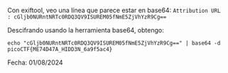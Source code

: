 Con exiftool, veo una línea que parece estar en base64:
`Attribution URL                 : cGljb0NURntNRTc0RDQ3QV9ISUREM05fNmE5ZjVhYzR9Cg==`

Descifrando usando la herramienta base64, obtengo:
```
echo "cGljb0NURntNRTc0RDQ3QV9ISUREM05fNmE5ZjVhYzR9Cg==" | base64 -d
picoCTF{ME74D47A_HIDD3N_6a9f5ac4}
```
Fecha: 01/08/2024